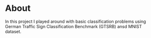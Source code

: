 # About


In this project I played around with basic classification problems using German Traffic Sign Classification Benchmark (GTSRB) ansd MNIST dataset.
